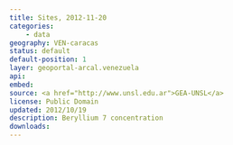 ```yaml
---
title: Sites, 2012-11-20
categories: 
    - data
geography: VEN-caracas
status: default
default-position: 1
layer: geoportal-arcal.venezuela 
api:
embed:
source: <a href="http://www.unsl.edu.ar">GEA-UNSL</a>
license: Public Domain
updated: 2012/10/19
description: Beryllium 7 concentration 
downloads:
---
```

